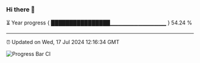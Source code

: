 ### Hi there 👋

⏳ Year progress { ████████████████▁▁▁▁▁▁▁▁▁▁▁▁▁▁ } 54.24 %

---

⏰ Updated on Wed, 17 Jul 2024 12:16:34 GMT

![Progress Bar CI](https://github.com/Shyam-Makwana/GitHub-Actions-Demo/workflows/Progress%20Bar%20CI/badge.svg)
